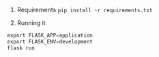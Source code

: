 1. Requirements
`pip install -r requirements.txt`

2. Running it
```python
export FLASK_APP=application
export FLASK_ENV=development
flask run
```